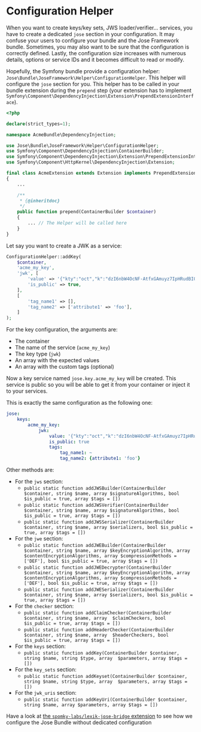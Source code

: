 Configuration Helper
====================

When you want to create keys/key sets, JWS loader/verifier... services, you have to create a dedicated `jose` section in your configuration.
It may confuse your users to configure your bundle and the Jose Framework bundle.
Sometimes, you may also want to be sure that the configuration is correctly defined.
Lastly, the configuration size increases with numerous details, options or service IDs and it becomes difficult to read or modify.

Hopefully, the Symfony bundle provide a configuration helper: `Jose\Bundle\JoseFramework\Helper\ConfigurationHelper`. This helper will configure the `jose` section for you.
This helper has to be called in your bundle extension during the `prepend` step (your extension has to implement `Symfony\Component\DependencyInjection\Extension\PrependExtensionInterface`).

```php
<?php

declare(strict_types=1);

namespace AcmeBundle\DependencyInjection;

use Jose\Bundle\JoseFramework\Helper\ConfigurationHelper;
use Symfony\Component\DependencyInjection\ContainerBuilder;
use Symfony\Component\DependencyInjection\Extension\PrependExtensionInterface;
use Symfony\Component\HttpKernel\DependencyInjection\Extension;

final class AcmeExtension extends Extension implements PrependExtensionInterface
{
    ...

    /**
     * {@inheritdoc}
     */
    public function prepend(ContainerBuilder $container)
    {
        ... // The Helper will be called here
    }
}
```

Let say you want to create a JWK as a service:

```php
ConfigurationHelper::addKey(
    $container,
    'acme_my_key',
    'jwk', [
        'value' => '{"kty":"oct","k":"dzI6nbW4OcNF-AtfxGAmuyz7IpHRudBI0WgGjZWgaRJt6prBn3DARXgUR8NVwKhfL43QBIU2Un3AvCGCHRgY4TbEqhOi8-i98xxmCggNjde4oaW6wkJ2NgM3Ss9SOX9zS3lcVzdCMdum-RwVJ301kbin4UtGztuzJBeg5oVN00MGxjC2xWwyI0tgXVs-zJs5WlafCuGfX1HrVkIf5bvpE0MQCSjdJpSeVao6-RSTYDajZf7T88a2eVjeW31mMAg-jzAWfUrii61T_bYPJFOXW8kkRWoa1InLRdG6bKB9wQs9-VdXZP60Q4Yuj_WZ-lO7qV9AEFrUkkjpaDgZT86w2g"}',
        'is_public' => true,
    ],
    [
        'tag_name1' => [],
        'tag_name2' => ['attribute1' => 'foo'],
    ]
);
```

For the key configuration, the arguments are:

* The container
* The name of the service (`acme_my_key`)
* The key type (`jwk`)
* An array with the expected values
* An array with the custom tags (optional)

Now a key service named `jose.key.acme_my_key` will be created. This service is public so you will be able to get it from your container
or inject it to your services.

This is exactly the same configuration as the following one:

```yaml
jose:
    keys:
        acme_my_key:
            jwk:
                value: '{"kty":"oct","k":"dzI6nbW4OcNF-AtfxGAmuyz7IpHRudBI0WgGjZWgaRJt6prBn3DARXgUR8NVwKhfL43QBIU2Un3AvCGCHRgY4TbEqhOi8-i98xxmCggNjde4oaW6wkJ2NgM3Ss9SOX9zS3lcVzdCMdum-RwVJ301kbin4UtGztuzJBeg5oVN00MGxjC2xWwyI0tgXVs-zJs5WlafCuGfX1HrVkIf5bvpE0MQCSjdJpSeVao6-RSTYDajZf7T88a2eVjeW31mMAg-jzAWfUrii61T_bYPJFOXW8kkRWoa1InLRdG6bKB9wQs9-VdXZP60Q4Yuj_WZ-lO7qV9AEFrUkkjpaDgZT86w2g"}'
                is_public: true
                tags:
                    tag_name1: ~
                    tag_name2: {attribute1: 'foo'}
```

Other methods are:

* For the `jws` section:
    * `public static function addJWSBuilder(ContainerBuilder $container, string $name, array $signatureAlgorithms, bool $is_public = true, array $tags = [])`
    * `public static function addJWSVerifier(ContainerBuilder $container, string $name, array $signatureAlgorithms, bool $is_public = true, array $tags = [])`
    * `public static function addJWSSerializer(ContainerBuilder $container, string $name, array $serializers, bool $is_public = true, array $tags = [])`
* For the `jwe` section:
    * `public static function addJWEBuilder(ContainerBuilder $container, string $name, array $keyEncryptionAlgorithm, array $contentEncryptionAlgorithms, array $compressionMethods = ['DEF'], bool $is_public = true, array $tags = [])`
    * `public static function addJWEDecrypter(ContainerBuilder $container, string $name, array $keyEncryptionAlgorithm, array $contentEncryptionAlgorithms, array $compressionMethods = ['DEF'], bool $is_public = true, array $tags = [])`
    * `public static function addJWESerializer(ContainerBuilder $container, string $name, array $serializers, bool $is_public = true, array $tags = [])`
* For the `checker` section:
    * `public static function addClaimChecker(ContainerBuilder $container, string $name, array  $claimCheckers, bool $is_public = true, array $tags = [])`
    * `public static function addHeaderChecker(ContainerBuilder $container, string $name, array  $headerCheckers, bool $is_public = true, array $tags = [])`
* For the `keys` section:
    * `public static function addKey(ContainerBuilder $container, string $name, string $type, array  $parameters, array $tags = [])`
* For the `key_sets` section:
    * `public static function addKeyset(ContainerBuilder $container, string $name, string $type, array  $parameters, array $tags = [])`
* For the `jwk_uris` section:
    * `public static function addKeyUri(ContainerBuilder $container, string $name, array $parameters, array $tags = [])`

Have a look at [the `spomky-labs/lexik-jose-bridge` extension](https://github.com/Spomky-Labs/lexik-jose-bridge/blob/v2.0/DependencyInjection/SpomkyLabsLexikJoseExtension.php#L78) to see how we configure the Jose Bundle without dedicated configuration
